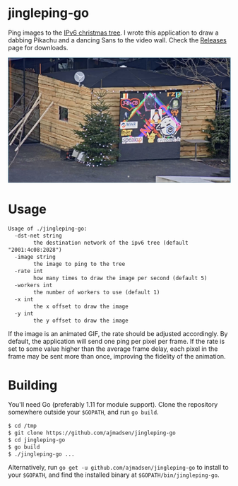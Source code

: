 # jingleping-go

Ping images to the [IPv6 christmas tree](https://jinglepings.com). I wrote this application to draw a dabbing Pikachu and a dancing Sans to the video wall. Check the [Releases](https://github.com/ajmadsen/jingleping-go/releases) page for downloads.

![Screenshot of Video Board with Pikachu and Sans](static/tree.jpg)

# Usage

```
Usage of ./jingleping-go:
  -dst-net string
    	the destination network of the ipv6 tree (default "2001:4c08:2028")
  -image string
    	the image to ping to the tree
  -rate int
    	how many times to draw the image per second (default 5)
  -workers int
    	the number of workers to use (default 1)
  -x int
    	the x offset to draw the image
  -y int
    	the y offset to draw the image
```

If the image is an animated GIF, the rate should be adjusted accordingly. By default, the application will send one ping per pixel per frame. If the rate is set to some value higher than the average frame delay, each pixel in the frame may be sent more than once, improving the fidelity of the animation.

# Building

You'll need Go (preferably 1.11 for module support). Clone the repository somewhere outside your `$GOPATH`, and run `go build`.

```
$ cd /tmp
$ git clone https://github.com/ajmadsen/jingleping-go
$ cd jingleping-go
$ go build
$ ./jingleping-go ...
```

Alternatively, run `go get -u github.com/ajmadsen/jingleping-go` to install to your `$GOPATH`, and find the installed binary at `$GOPATH/bin/jingleping-go`.
